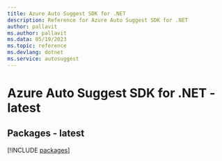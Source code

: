```yaml
---
title: Azure Auto Suggest SDK for .NET
description: Reference for Azure Auto Suggest SDK for .NET
author: pallavit
ms.author: pallavit
ms.data: 05/19/2023
ms.topic: reference
ms.devlang: dotnet
ms.service: autosuggest
---
```

# Azure Auto Suggest SDK for .NET - latest
## Packages - latest
[!INCLUDE [packages](auto-suggest-index.md)]